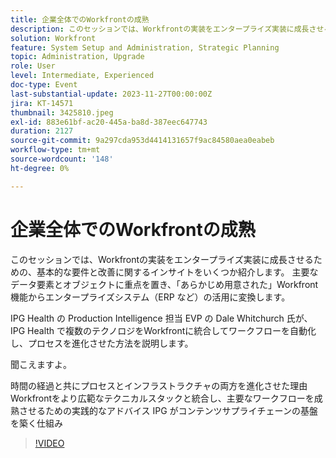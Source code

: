 ```yaml
---
title: 企業全体でのWorkfrontの成熟
description: このセッションでは、Workfrontの実装をエンタープライズ実装に成長させるための、基本的な要件と改善に関するインサイトをいくつか紹介します。
solution: Workfront
feature: System Setup and Administration, Strategic Planning
topic: Administration, Upgrade
role: User
level: Intermediate, Experienced
doc-type: Event
last-substantial-update: 2023-11-27T00:00:00Z
jira: KT-14571
thumbnail: 3425810.jpeg
exl-id: 883e61bf-ac20-445a-ba8d-387eec647743
duration: 2127
source-git-commit: 9a297cda953d4414131657f9ac84580aea0eabeb
workflow-type: tm+mt
source-wordcount: '148'
ht-degree: 0%

---
```


# 企業全体でのWorkfrontの成熟

このセッションでは、Workfrontの実装をエンタープライズ実装に成長させるための、基本的な要件と改善に関するインサイトをいくつか紹介します。 主要なデータ要素とオブジェクトに重点を置き、「あらかじめ用意された」Workfront機能からエンタープライズシステム（ERP など）の活用に変換します。

IPG Health の Production Intelligence 担当 EVP の Dale Whitchurch 氏が、IPG Health で複数のテクノロジをWorkfrontに統合してワークフローを自動化し、プロセスを進化させた方法を説明します。

聞こえますよ。

時間の経過と共にプロセスとインフラストラクチャの両方を進化させた理由
Workfrontをより広範なテクニカルスタックと統合し、主要なワークフローを成熟させるための実践的なアドバイス
IPG がコンテンツサプライチェーンの基盤を築く仕組み

>[!VIDEO](https://video.tv.adobe.com/v/3425810/?learn=on)
